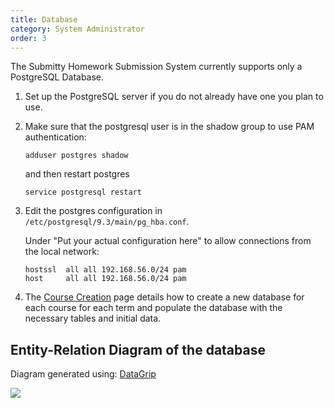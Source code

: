 ```yaml
---
title: Database
category: System Administrator
order: 3
---
```



The Submitty Homework Submission System currently supports only a
PostgreSQL Database.


1. Set up the PostgreSQL server if you do not already have one you
   plan to use.


2. Make sure that the postgresql user is in the shadow group to use
   PAM authentication:

   ``` 
   adduser postgres shadow 
   ```

   and then restart postgres

   ```
   service postgresql restart
   ```


3. Edit the postgres configuration in `/etc/postgresql/9.3/main/pg_hba.conf`.

   Under "Put your actual configuration here" to allow connections
   from the local network:

   ```
   hostssl	all	all	192.168.56.0/24	pam
   host		all	all	192.168.56.0/24	pam
   ```


4. The [Course Creation](5_Course-Creation) page details how to create
   a new database for each course for each term and populate the
   database with the necessary tables and initial data.



## Entity-Relation Diagram of the database

Diagram generated using:  [DataGrip](https://www.jetbrains.com/datagrip/)

![](http://i.imgur.com/xZDJ7R6.png)

